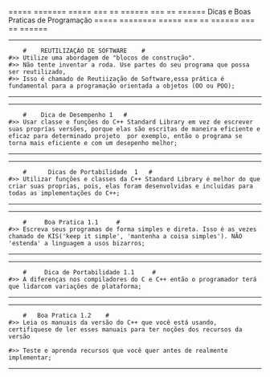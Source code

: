 ===== ======= ===== === == ====== === == ======
    Dicas e Boas Praticas de Programação
===== ======== ===== === == ====== === == ======

---
        #    REUTILIZAÇÃO DE SOFTWARE    #
    #>> Utilize uma abordagem de "blocos de construção". 
    #>> Não tente inventar a roda. Use partes do seu programa que possa ser reutilizado,
    #>> Isso é chamado de Reutiização de Software,essa prática é fundamental para a programação orientada a objetos (OO ou POO);
---

---
        #    Dica de Desempenho 1   #
    #>> Usar classe e funções do C++ Standard Library em vez de escrever suas proprías versões, porque elas são escritas de maneira eficiente e eficaz para determinado projeto  por exemplo, então o programa se torna mais eficiente e com um desepenho melhor;
---

---
        #      Dicas de Portabilidade  1   #
    #>> Utilizar funções e classes da C++ Standard Library é melhor do que criar suas proprias, pois, elas foram desenvolvidas e incluidas para todas as implementações do C++;
---

---
        #     Boa Pratica 1.1     #
    #>> Escreva seus programas de forma simples e direta. Isso é as vezes chamado de KIS('keep it simple', 'mantenha a coisa simples'). NÃO 'estenda' a linguagem a usos bizarros;
---

---
        #     Dica de Portabilidade 1.1     #
    #>> A diferenças nos compiladores do C e C++ então o programador terá que lidarcom variações de plataforma;
---

---
        #   Boa Pratica 1.2    #
    #>> Leia os manuais da versão do C++ que você está usando, certifiquese de ler esses manuais para ter noções dos recursos da versão

    #>> Teste e aprenda recursos que você quer antes de realmente implementar;
---
